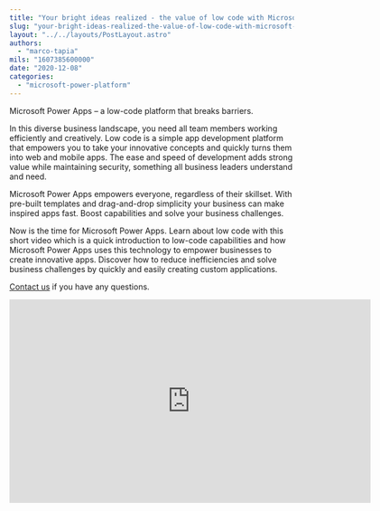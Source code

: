 ```yaml
---
title: "Your bright ideas realized - the value of low code with Microsoft Power Apps"
slug: "your-bright-ideas-realized-the-value-of-low-code-with-microsoft-power-apps"
layout: "../../layouts/PostLayout.astro"
authors: 
  - "marco-tapia"
mils: "1607385600000"
date: "2020-12-08"
categories: 
  - "microsoft-power-platform"
---
```


Microsoft Power Apps – a low-code platform that breaks barriers.

In this diverse business landscape, you need all team members working efficiently and creatively. Low code is a simple app development platform that empowers you to take your innovative concepts and quickly turns them into web and mobile apps. The ease and speed of development adds strong value while maintaining security, something all business leaders understand and need.

Microsoft Power Apps empowers everyone, regardless of their skillset. With pre-built templates and drag-and-drop simplicity your business can make inspired apps fast. Boost capabilities and solve your business challenges.

Now is the time for Microsoft Power Apps. Learn about low code with this short video which is a quick introduction to low-code capabilities and how Microsoft Power Apps uses this technology to empower businesses to create innovative apps. Discover how to reduce inefficiencies and solve business challenges by quickly and easily creating custom applications.

[Contact us](https://picnet.com.au/blog/your-bright-ideas-realized-the-value-of-low-code-with-microsoft-power-apps/#contactus) if you have any questions.

<iframe src="https://player.vimeo.com/video/438378982?h=c1ddf1a59d&byline=0&portrait=0" width="640" height="360" frameborder="0" allow="autoplay; fullscreen; picture-in-picture" allowfullscreen></iframe>